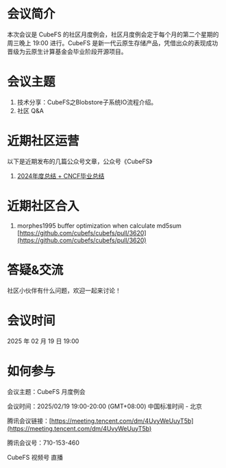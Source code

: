 # 会议简介

本次会议是 CubeFS 的社区月度例会，社区月度例会定于每个月的第二个星期的周三晚上 19:00 进行。CubeFS 是新一代云原生存储产品，凭借出众的表现成功晋级为云原生计算基金会毕业阶段开源项目。

# 会议主题

1. 技术分享：CubeFS之Blobstore子系统IO流程介绍。
2. 社区 Q&A
# 近期社区运营

以下是近期发布的几篇公众号文章，公众号《CubeFS》

1. [2024年度总结 + CNCF毕业总结](https://mp.weixin.qq.com/s/aq6AMMnyPq7PAJ-czQ5qWg)


# 近期社区合入

1. morphes1995 buffer optimization when calculate md5sum
[https://github.com/cubefs/cubefs/pull/3620](https://github.com/cubefs/cubefs/pull/3620)

# 答疑&交流

社区小伙伴有什么问题，欢迎一起来讨论！

# 会议时间

2025 年 02 月 19 日 19:00

# 如何参与

会议主题：CubeFS 月度例会

会议时间：2025/02/19 19:00-20:00 (GMT+08:00) 中国标准时间 - 北京

腾讯会议链接：[https://meeting.tencent.com/dm/4UvyWeUuyT5b](https://meeting.tencent.com/dm/4UvyWeUuyT5b)

腾讯会议号：710-153-460

CubeFS 视频号 直播


